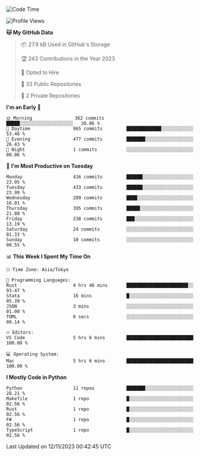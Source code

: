 <!--START_SECTION:waka-->
![Code Time](http://img.shields.io/badge/Code%20Time-728%20hrs%2015%20mins-blue)

![Profile Views](http://img.shields.io/badge/Profile%20Views-0-blue)

**🐱 My GitHub Data** 

> 📦 27.9 kB Used in GitHub's Storage 
 > 
> 🏆 243 Contributions in the Year 2023
 > 
> 💼 Opted to Hire
 > 
> 📜 33 Public Repositories 
 > 
> 🔑 2 Private Repositories 
 > 
**I'm an Early 🐤** 

```text
🌞 Morning                362 commits         █████░░░░░░░░░░░░░░░░░░░░   20.06 % 
🌆 Daytime                965 commits         █████████████░░░░░░░░░░░░   53.46 % 
🌃 Evening                477 commits         ███████░░░░░░░░░░░░░░░░░░   26.43 % 
🌙 Night                  1 commits           ░░░░░░░░░░░░░░░░░░░░░░░░░   00.06 % 
```
📅 **I'm Most Productive on Tuesday** 

```text
Monday                   416 commits         ██████░░░░░░░░░░░░░░░░░░░   23.05 % 
Tuesday                  433 commits         ██████░░░░░░░░░░░░░░░░░░░   23.99 % 
Wednesday                289 commits         ████░░░░░░░░░░░░░░░░░░░░░   16.01 % 
Thursday                 395 commits         █████░░░░░░░░░░░░░░░░░░░░   21.88 % 
Friday                   238 commits         ███░░░░░░░░░░░░░░░░░░░░░░   13.19 % 
Saturday                 24 commits          ░░░░░░░░░░░░░░░░░░░░░░░░░   01.33 % 
Sunday                   10 commits          ░░░░░░░░░░░░░░░░░░░░░░░░░   00.55 % 
```


📊 **This Week I Spent My Time On** 

```text
🕑︎ Time Zone: Asia/Tokyo

💬 Programming Languages: 
Rust                     4 hrs 46 mins       ███████████████████████░░   93.47 % 
Stata                    16 mins             █░░░░░░░░░░░░░░░░░░░░░░░░   05.39 % 
JSON                     3 mins              ░░░░░░░░░░░░░░░░░░░░░░░░░   01.00 % 
TOML                     0 secs              ░░░░░░░░░░░░░░░░░░░░░░░░░   00.14 % 

🔥 Editors: 
VS Code                  5 hrs 6 mins        █████████████████████████   100.00 % 

💻 Operating System: 
Mac                      5 hrs 6 mins        █████████████████████████   100.00 % 
```

**I Mostly Code in Python** 

```text
Python                   11 repos            ███████░░░░░░░░░░░░░░░░░░   28.21 % 
Makefile                 1 repo              █░░░░░░░░░░░░░░░░░░░░░░░░   02.56 % 
Rust                     1 repo              █░░░░░░░░░░░░░░░░░░░░░░░░   02.56 % 
F#                       1 repo              █░░░░░░░░░░░░░░░░░░░░░░░░   02.56 % 
TypeScript               1 repo              █░░░░░░░░░░░░░░░░░░░░░░░░   02.56 % 
```




 Last Updated on 12/11/2023 00:42:45 UTC
<!--END_SECTION:waka-->

